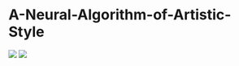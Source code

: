 A-Neural-Algorithm-of-Artistic-Style
======================================
![](http://i.markdownnotes.com/blob_ssTK8Ru)
![](http://i.markdownnotes.com/blob_9AgMjYf)
